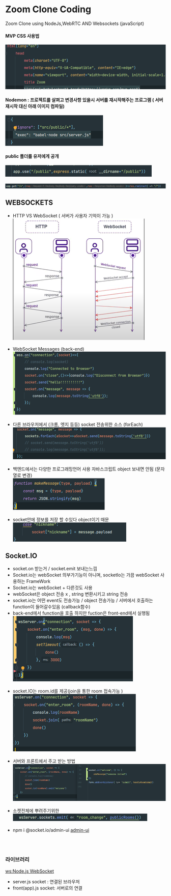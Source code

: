 # Zoom Clone Coding

Zoom Clone using NodeJs,WebRTC AND Websockets (javaScript)

#### MVP CSS 사용법

![img.png](img.png)

#### Nodemon : 프로젝트를 살펴고 변경사항 있을시 서버를 재시작해주는 프로그램 ( 서버 재시작 대신 아래 이미지 컴파일)

![img1.png](img1.png)

#### public 폴더를 유저에게 공개

![img2.png](img3.png)

####         

![img4.png](img2.png)

## WEBSOCKETS

- HTTP VS WebSocket ( 서버가 사용자 기억이 가능 ) <br/> 
  ![img_1.png](img_1.png) <br/><br/>
- WebSocket Messages (back-end) <br/> 
  ![img_2.png](img_2.png) <br/><br/>
- 다른 브라우저에서 (크롬, 엣지 등등) socket 전송위한 소스 (forEach)<br/>
  ![img_3.png](img_3.png) <br/><br/>
- 백엔드에서는 다양한 프로그래밍언어 사용 자바스크립트 object 보내면 안됨 (문자열로 변경)   <br/>
  ![img_4.png](img_4.png) <br/><br/>
- socket안에 정보를 저장 할 수있다 object이기 때문 <br/>
  ![img_5.png](img_5.png)

## Socket.IO

- socket.on 받는거 / socket.emit 보내는느낌
- Socket.io는 webSocket 의부가기능이 아니며, socketIo는 가끔 webSocket 사용하는 FrameWork
- Socket.io는 webSocket + 다른것도 사용
- webSocket은 object 전송 x , string 변환시키고 string 전송
- socket.io는 어떤 event도 전송가능 / object 전송가능 / 서버에서 호출하는 function이 들어갈수있음 (callback함수)
- back-end에서 function을 호출 하지만 fuction은 front-end에서 실행됨
  ![img_6.png](img_6.png) <br/><br/>
- socket.IO는 room.id를 제공(join을 통한 room 접속가능 )
  ![img_7.png](img_7.png) <br/><br/>
- 서버와 프론트에서 주고 받는 방법
  ![img_8.png](img_8.png) <br/><br/>
- 소켓전체에 뿌려주기위한
  ![img_9.png](img_9.png) <br/><br/>
- npm i @socket.io/admin-ui [admin-ui](https://admin.socket.io) <br/>

<br/><br/>

### 라이브러리

[ws:Node.js WebSocket](https://www.npmjs.com/package/ws) <br/>

- server.js socket : 연결된 브라우저
- front(app).js socket:  서버로의 연결

[comment]: <> (https://nomadcoders.co/noom/lectures/3103)

